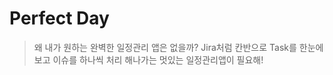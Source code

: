 # Perfect Day

> 왜 내가 원하는 완벽한 일정관리 앱은 없을까? Jira처럼 칸반으로 Task를 한눈에 보고 이슈를 하나씩 처리 해나가는 멋있는 일정관리앱이 필요해!
